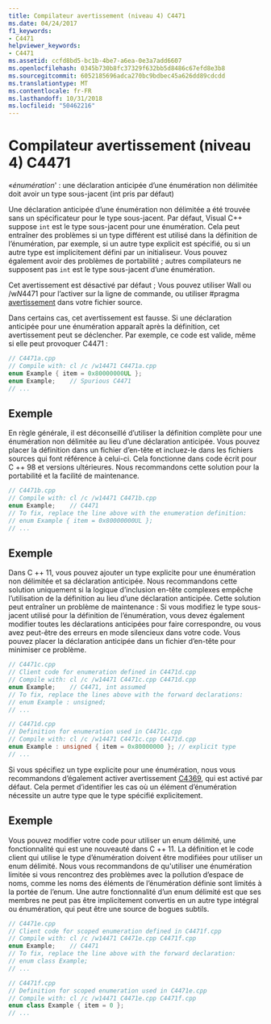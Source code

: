```yaml
---
title: Compilateur avertissement (niveau 4) C4471
ms.date: 04/24/2017
f1_keywords:
- C4471
helpviewer_keywords:
- C4471
ms.assetid: ccfd8bd5-bc1b-4be7-a6ea-0e3a7add6607
ms.openlocfilehash: 0345b730b8fc37329f632bb5d8486c67efd8e3b8
ms.sourcegitcommit: 6052185696adca270bc9bdbec45a626dd89cdcdd
ms.translationtype: MT
ms.contentlocale: fr-FR
ms.lasthandoff: 10/31/2018
ms.locfileid: "50462216"
---
```

# <a name="compiler-warning-level-4-c4471"></a>Compilateur avertissement (niveau 4) C4471

«*énumération*' : une déclaration anticipée d’une énumération non délimitée doit avoir un type sous-jacent (int pris par défaut)

Une déclaration anticipée d’une énumération non délimitée a été trouvée sans un spécificateur pour le type sous-jacent. Par défaut, Visual C++ suppose `int` est le type sous-jacent pour une énumération. Cela peut entraîner des problèmes si un type différent est utilisé dans la définition de l’énumération, par exemple, si un autre type explicit est spécifié, ou si un autre type est implicitement défini par un initialiseur. Vous pouvez également avoir des problèmes de portabilité ; autres compilateurs ne supposent pas `int` est le type sous-jacent d’une énumération.

Cet avertissement est désactivé par défaut ; Vous pouvez utiliser Wall ou /w*N*4471 pour l’activer sur la ligne de commande, ou utiliser #pragma [avertissement](../../preprocessor/warning.md) dans votre fichier source.

Dans certains cas, cet avertissement est fausse. Si une déclaration anticipée pour une énumération apparaît après la définition, cet avertissement peut se déclencher. Par exemple, ce code est valide, même si elle peut provoquer C4471 :

```cpp
// C4471a.cpp
// Compile with: cl /c /w14471 C4471a.cpp
enum Example { item = 0x80000000UL };
enum Example;    // Spurious C4471
// ...
```

## <a name="example"></a>Exemple

En règle générale, il est déconseillé d’utiliser la définition complète pour une énumération non délimitée au lieu d’une déclaration anticipée. Vous pouvez placer la définition dans un fichier d’en-tête et incluez-le dans les fichiers sources qui font référence à celui-ci. Cela fonctionne dans code écrit pour C ++ 98 et versions ultérieures. Nous recommandons cette solution pour la portabilité et la facilité de maintenance.

```cpp
// C4471b.cpp
// Compile with: cl /c /w14471 C4471b.cpp
enum Example;    // C4471
// To fix, replace the line above with the enumeration definition:
// enum Example { item = 0x80000000UL };
// ...
```

## <a name="example"></a>Exemple

Dans C ++ 11, vous pouvez ajouter un type explicite pour une énumération non délimitée et sa déclaration anticipée. Nous recommandons cette solution uniquement si la logique d’inclusion en-tête complexes empêche l’utilisation de la définition au lieu d’une déclaration anticipée. Cette solution peut entraîner un problème de maintenance : Si vous modifiez le type sous-jacent utilisé pour la définition de l’énumération, vous devez également modifier toutes les déclarations anticipées pour faire correspondre, ou vous avez peut-être des erreurs en mode silencieux dans votre code. Vous pouvez placer la déclaration anticipée dans un fichier d’en-tête pour minimiser ce problème.

```cpp
// C4471c.cpp
// Client code for enumeration defined in C4471d.cpp
// Compile with: cl /c /w14471 C4471c.cpp C4471d.cpp
enum Example;    // C4471, int assumed
// To fix, replace the lines above with the forward declarations:
// enum Example : unsigned;
// ...
```

```cpp
// C4471d.cpp
// Definition for enumeration used in C4471c.cpp
// Compile with: cl /c /w14471 C4471c.cpp C4471d.cpp
enum Example : unsigned { item = 0x80000000 }; // explicit type
// ...
```

Si vous spécifiez un type explicite pour une énumération, nous vous recommandons d’également activer avertissement [C4369](compiler-warning-level-1-C4369.md), qui est activé par défaut. Cela permet d’identifier les cas où un élément d’énumération nécessite un autre type que le type spécifié explicitement.

## <a name="example"></a>Exemple

Vous pouvez modifier votre code pour utiliser un enum délimité, une fonctionnalité qui est une nouveauté dans C ++ 11. La définition et le code client qui utilise le type d’énumération doivent être modifiées pour utiliser un enum délimité. Nous vous recommandons de qu'utiliser une énumération limitée si vous rencontrez des problèmes avec la pollution d’espace de noms, comme les noms des éléments de l’énumération définie sont limités à la portée de l’enum. Une autre fonctionnalité d’un enum délimité est que ses membres ne peut pas être implicitement convertis en un autre type intégral ou énumération, qui peut être une source de bogues subtils.

```cpp
// C4471e.cpp
// Client code for scoped enumeration defined in C4471f.cpp
// Compile with: cl /c /w14471 C4471e.cpp C4471f.cpp
enum Example;    // C4471
// To fix, replace the line above with the forward declaration:
// enum class Example;
// ...
```

```cpp
// C4471f.cpp
// Definition for scoped enumeration used in C4471e.cpp
// Compile with: cl /c /w14471 C4471e.cpp C4471f.cpp
enum class Example { item = 0 };
// ...
```

